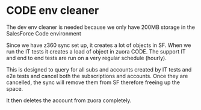 # CODE env cleaner

The dev env cleaner is needed because we only have 200MB storage in the SalesForce Code environment

Since we have z360 sync set up, it creates a lot of objects in SF.  When we run the IT tests it creates a load of object
in zuora CODE.  The support IT and end to end tests are run on a very regular schedule (hourly).

This is designed to query for all subs and accounts created by IT tests and e2e tests and cancel both the subscriptions and accounts.
Once they are cancelled, the sync will remove them from SF therefore freeing up the space.

It then deletes the account from zuora completely.